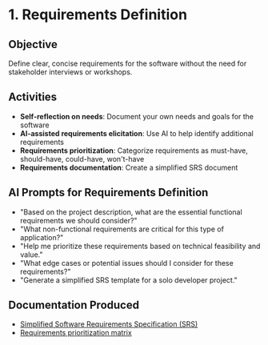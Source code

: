 # 1. Requirements Definition

## Objective
Define clear, concise requirements for the software without the need for stakeholder interviews or workshops.

## Activities
- **Self-reflection on needs**: Document your own needs and goals for the software
- **AI-assisted requirements elicitation**: Use AI to help identify additional requirements
- **Requirements prioritization**: Categorize requirements as must-have, should-have, could-have, won't-have
- **Requirements documentation**: Create a simplified SRS document

## AI Prompts for Requirements Definition
- "Based on the project description, what are the essential functional requirements we should consider?"
- "What non-functional requirements are critical for this type of application?"
- "Help me prioritize these requirements based on technical feasibility and value."
- "What edge cases or potential issues should I consider for these requirements?"
- "Generate a simplified SRS template for a solo developer project."

## Documentation Produced
- [Simplified Software Requirements Specification (SRS)](Simplified-SRS-Template.md)
- [Requirements prioritization matrix](Simplified-SRS-Prioritization-Matrix.md)